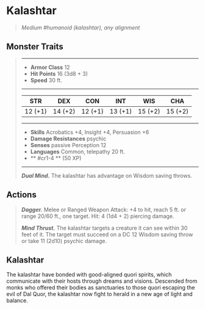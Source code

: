 # Kalashtar
>*Medium #humanoid (kalashtar), any alignment*
## Monster Traits
>___
>- **Armor Class** 12
>- **Hit Points** 16 (3d8 + 3)
>- **Speed** 30 ft.
>___
>|STR|DEX|CON|INT|WIS|CHA|
>|:---:|:---:|:---:|:---:|:---:|:---:|
>|12 (+1)|14 (+2)|12 (+1)|13 (+1)|15 (+2)|15 (+2)|
>___
>- **Skills** Acrobatics +4, Insight +4, Persuasion +6
>- **Damage Resistances** psychic
>- **Senses** passive Perception 12
>- **Languages** Common, telepathy 20 ft.
>- ** #cr1-4 ** (50 XP)
>___
>***Dual Mind.*** The kalashtar has advantage on Wisdom saving throws.  
>
## Actions
>***Dagger.*** Melee  or Ranged Weapon Attack: +4 to hit, reach 5 ft. or range 20/60 ft., one target. Hit: 4 (1d4 + 2) piercing damage.  
>
>***Mind Thrust.*** The kalashtar targets a creature it can see within 30 feet of it. The target must succeed on a DC 12 Wisdom saving throw or take 11 (2d10) psychic damage.
## Kalashtar
The kalashtar have bonded with good-aligned quori spirits, which communicate with their hosts through dreams and visions. Descended from monks who offered their bodies as sanctuaries to those quori escaping the evil of Dal Quor, the kalashtar now fight to herald in a new age of light and balance.